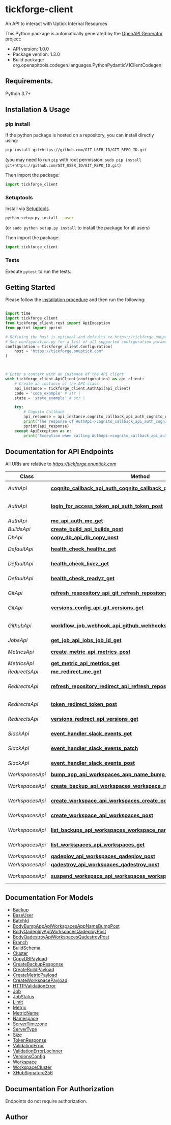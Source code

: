 # tickforge-client
An API to interact with Uptick Internal Resources

This Python package is automatically generated by the [OpenAPI Generator](https://openapi-generator.tech) project:

- API version: 1.0.0
- Package version: 1.3.0
- Build package: org.openapitools.codegen.languages.PythonPydanticV1ClientCodegen

## Requirements.

Python 3.7+

## Installation & Usage
### pip install

If the python package is hosted on a repository, you can install directly using:

```sh
pip install git+https://github.com/GIT_USER_ID/GIT_REPO_ID.git
```
(you may need to run `pip` with root permission: `sudo pip install git+https://github.com/GIT_USER_ID/GIT_REPO_ID.git`)

Then import the package:
```python
import tickforge_client
```

### Setuptools

Install via [Setuptools](http://pypi.python.org/pypi/setuptools).

```sh
python setup.py install --user
```
(or `sudo python setup.py install` to install the package for all users)

Then import the package:
```python
import tickforge_client
```

### Tests

Execute `pytest` to run the tests.

## Getting Started

Please follow the [installation procedure](#installation--usage) and then run the following:

```python

import time
import tickforge_client
from tickforge_client.rest import ApiException
from pprint import pprint

# Defining the host is optional and defaults to https://tickforge.onuptick.com
# See configuration.py for a list of all supported configuration parameters.
configuration = tickforge_client.Configuration(
    host = "https://tickforge.onuptick.com"
)



# Enter a context with an instance of the API client
with tickforge_client.ApiClient(configuration) as api_client:
    # Create an instance of the API class
    api_instance = tickforge_client.AuthApi(api_client)
    code = 'code_example' # str | 
    state = 'state_example' # str | 

    try:
        # Cognito Callback
        api_response = api_instance.cognito_callback_api_auth_cognito_callback_get(code, state)
        print("The response of AuthApi->cognito_callback_api_auth_cognito_callback_get:\n")
        pprint(api_response)
    except ApiException as e:
        print("Exception when calling AuthApi->cognito_callback_api_auth_cognito_callback_get: %s\n" % e)

```

## Documentation for API Endpoints

All URIs are relative to *https://tickforge.onuptick.com*

Class | Method | HTTP request | Description
------------ | ------------- | ------------- | -------------
*AuthApi* | [**cognito_callback_api_auth_cognito_callback_get**](docs/AuthApi.md#cognito_callback_api_auth_cognito_callback_get) | **GET** /api/auth/cognito_callback | Cognito Callback
*AuthApi* | [**login_for_access_token_api_auth_token_post**](docs/AuthApi.md#login_for_access_token_api_auth_token_post) | **POST** /api/auth/token | Login For Access Token
*AuthApi* | [**me_api_auth_me_get**](docs/AuthApi.md#me_api_auth_me_get) | **GET** /api/auth/me | Me
*BuildsApi* | [**create_build_api_builds_post**](docs/BuildsApi.md#create_build_api_builds_post) | **POST** /api/builds/ | Create Build
*DbApi* | [**copy_db_api_db_copy_post**](docs/DbApi.md#copy_db_api_db_copy_post) | **POST** /api/db/copy | Copy Db
*DefaultApi* | [**health_check_healthz_get**](docs/DefaultApi.md#health_check_healthz_get) | **GET** /healthz | Health Check
*DefaultApi* | [**health_check_livez_get**](docs/DefaultApi.md#health_check_livez_get) | **GET** /livez | Health Check
*DefaultApi* | [**health_check_readyz_get**](docs/DefaultApi.md#health_check_readyz_get) | **GET** /readyz | Health Check
*GitApi* | [**refresh_respository_api_git_refresh_repository_post**](docs/GitApi.md#refresh_respository_api_git_refresh_repository_post) | **POST** /api/git/refresh_repository | Refresh Respository
*GitApi* | [**versions_config_api_git_versions_get**](docs/GitApi.md#versions_config_api_git_versions_get) | **GET** /api/git/versions | Versions Config
*GithubApi* | [**workflow_job_webhook_api_github_webhooks_workflow_job_post**](docs/GithubApi.md#workflow_job_webhook_api_github_webhooks_workflow_job_post) | **POST** /api/github/webhooks/workflow_job | Workflow Job Webhook
*JobsApi* | [**get_job_api_jobs_job_id_get**](docs/JobsApi.md#get_job_api_jobs_job_id_get) | **GET** /api/jobs/{job_id} | Get Job
*MetricsApi* | [**create_metric_api_metrics_post**](docs/MetricsApi.md#create_metric_api_metrics_post) | **POST** /api/metrics/ | Create Metric
*MetricsApi* | [**get_metric_api_metrics_get**](docs/MetricsApi.md#get_metric_api_metrics_get) | **GET** /api/metrics/ | Get Metric
*RedirectsApi* | [**me_redirect_me_get**](docs/RedirectsApi.md#me_redirect_me_get) | **GET** /me | Me Redirect
*RedirectsApi* | [**refresh_repository_redirect_api_refresh_repository_post**](docs/RedirectsApi.md#refresh_repository_redirect_api_refresh_repository_post) | **POST** /api/refresh_repository | Refresh Repository Redirect
*RedirectsApi* | [**token_redirect_token_post**](docs/RedirectsApi.md#token_redirect_token_post) | **POST** /token | Token Redirect
*RedirectsApi* | [**versions_redirect_api_versions_get**](docs/RedirectsApi.md#versions_redirect_api_versions_get) | **GET** /api/versions | Versions Redirect
*SlackApi* | [**event_handler_slack_events_get**](docs/SlackApi.md#event_handler_slack_events_get) | **GET** /slack/events | Event Handler
*SlackApi* | [**event_handler_slack_events_patch**](docs/SlackApi.md#event_handler_slack_events_patch) | **PATCH** /slack/events | Event Handler
*SlackApi* | [**event_handler_slack_events_post**](docs/SlackApi.md#event_handler_slack_events_post) | **POST** /slack/events | Event Handler
*WorkspacesApi* | [**bump_app_api_workspaces_app_name_bump_post**](docs/WorkspacesApi.md#bump_app_api_workspaces_app_name_bump_post) | **POST** /api/workspaces/{app_name}/bump | Bump App
*WorkspacesApi* | [**create_backup_api_workspaces_workspace_name_backups_post**](docs/WorkspacesApi.md#create_backup_api_workspaces_workspace_name_backups_post) | **POST** /api/workspaces/{workspace_name}/backups | Create Backup
*WorkspacesApi* | [**create_workspace_api_workspaces_create_post**](docs/WorkspacesApi.md#create_workspace_api_workspaces_create_post) | **POST** /api/workspaces/create | Create Workspace
*WorkspacesApi* | [**create_workspace_api_workspaces_post**](docs/WorkspacesApi.md#create_workspace_api_workspaces_post) | **POST** /api/workspaces/ | Create Workspace
*WorkspacesApi* | [**list_backups_api_workspaces_workspace_name_backups_get**](docs/WorkspacesApi.md#list_backups_api_workspaces_workspace_name_backups_get) | **GET** /api/workspaces/{workspace_name}/backups | List Backups
*WorkspacesApi* | [**list_workspaces_api_workspaces_get**](docs/WorkspacesApi.md#list_workspaces_api_workspaces_get) | **GET** /api/workspaces/ | List Workspaces
*WorkspacesApi* | [**qadeploy_api_workspaces_qadeploy_post**](docs/WorkspacesApi.md#qadeploy_api_workspaces_qadeploy_post) | **POST** /api/workspaces/qadeploy | Qadeploy
*WorkspacesApi* | [**qadestroy_api_workspaces_qadestroy_post**](docs/WorkspacesApi.md#qadestroy_api_workspaces_qadestroy_post) | **POST** /api/workspaces/qadestroy | Qadestroy
*WorkspacesApi* | [**suspend_workspace_api_workspaces_workspace_name_suspend_post**](docs/WorkspacesApi.md#suspend_workspace_api_workspaces_workspace_name_suspend_post) | **POST** /api/workspaces/{workspace_name}/suspend | Suspend Workspace


## Documentation For Models

 - [Backup](docs/Backup.md)
 - [BaseUser](docs/BaseUser.md)
 - [BatchId](docs/BatchId.md)
 - [BodyBumpAppApiWorkspacesAppNameBumpPost](docs/BodyBumpAppApiWorkspacesAppNameBumpPost.md)
 - [BodyQadeployApiWorkspacesQadeployPost](docs/BodyQadeployApiWorkspacesQadeployPost.md)
 - [BodyQadestroyApiWorkspacesQadestroyPost](docs/BodyQadestroyApiWorkspacesQadestroyPost.md)
 - [Branch](docs/Branch.md)
 - [BuildSchema](docs/BuildSchema.md)
 - [Cluster](docs/Cluster.md)
 - [CopyDBPayload](docs/CopyDBPayload.md)
 - [CreateBackupResponse](docs/CreateBackupResponse.md)
 - [CreateBuildPayload](docs/CreateBuildPayload.md)
 - [CreateMetricPayload](docs/CreateMetricPayload.md)
 - [CreateWorkspacePayload](docs/CreateWorkspacePayload.md)
 - [HTTPValidationError](docs/HTTPValidationError.md)
 - [Job](docs/Job.md)
 - [JobStatus](docs/JobStatus.md)
 - [Limit](docs/Limit.md)
 - [Metric](docs/Metric.md)
 - [MetricName](docs/MetricName.md)
 - [Namespace](docs/Namespace.md)
 - [ServerTimezone](docs/ServerTimezone.md)
 - [ServerType](docs/ServerType.md)
 - [Size](docs/Size.md)
 - [TokenResponse](docs/TokenResponse.md)
 - [ValidationError](docs/ValidationError.md)
 - [ValidationErrorLocInner](docs/ValidationErrorLocInner.md)
 - [VersionsConfig](docs/VersionsConfig.md)
 - [Workspace](docs/Workspace.md)
 - [WorkspaceCluster](docs/WorkspaceCluster.md)
 - [XHubSignature256](docs/XHubSignature256.md)


<a id="documentation-for-authorization"></a>
## Documentation For Authorization

Endpoints do not require authorization.


## Author




